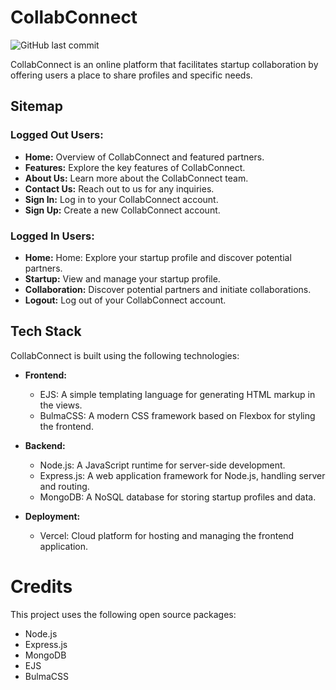 # CollabConnect

![GitHub last commit](https://img.shields.io/github/last-commit/bunleaps/collabconnect)

CollabConnect is an online platform that facilitates startup collaboration by offering users a place to share profiles and specific needs. 

## Sitemap

### Logged Out Users:
- **Home:** Overview of CollabConnect and featured partners.
- **Features:** Explore the key features of CollabConnect.
- **About Us:** Learn more about the CollabConnect team.
- **Contact Us:** Reach out to us for any inquiries.
- **Sign In:** Log in to your CollabConnect account.
- **Sign Up:** Create a new CollabConnect account.

### Logged In Users:
- **Home:** Home: Explore your startup profile and discover potential partners.
- **Startup:** View and manage your startup profile.
- **Collaboration:** Discover potential partners and initiate collaborations.
- **Logout:** Log out of your CollabConnect account.

## Tech Stack

CollabConnect is built using the following technologies:

- **Frontend:**
  - EJS: A simple templating language for generating HTML markup in the views.
  - BulmaCSS: A modern CSS framework based on Flexbox for styling the frontend.

- **Backend:**
  - Node.js: A JavaScript runtime for server-side development.
  - Express.js: A web application framework for Node.js, handling server and routing.
  - MongoDB: A NoSQL database for storing startup profiles and data.

- **Deployment:**
  - Vercel: Cloud platform for hosting and managing the frontend application.

# Credits

This project uses the following open source packages:

- Node.js
- Express.js
- MongoDB
- EJS
- BulmaCSS